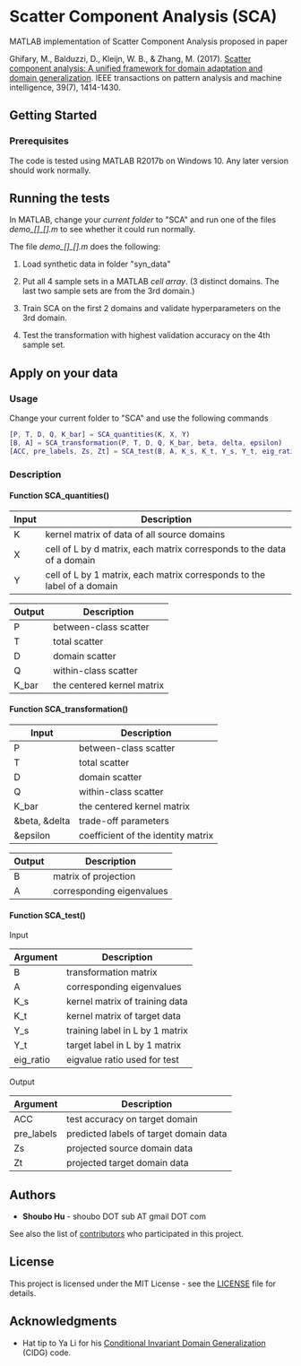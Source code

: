 # Scatter Component Analysis (SCA)

MATLAB implementation of Scatter Component Analysis proposed in paper

Ghifary, M., Balduzzi, D., Kleijn, W. B., & Zhang, M. (2017). [Scatter component analysis: A unified framework for domain adaptation and domain generalization](https://ieeexplore.ieee.org/document/7542175/#full-text-section). IEEE transactions on pattern analysis and machine intelligence, 39(7), 1414-1430.

## Getting Started

### Prerequisites

The code is tested using MATLAB R2017b on Windows 10. Any later version should work normally.

## Running the tests

In MATLAB, change your *current folder* to "SCA" and run one of the files *demo_[]_[].m* to see whether it could run normally.

The file *demo_[]_[].m* does the following:

1. Load synthetic data in folder "syn_data" 

2. Put all 4 sample sets in a MATLAB *cell array*. (3 distinct domains. The last two sample sets are from the 3rd domain.)

3. Train SCA on the first 2 domains and validate hyperparameters on the 3rd domain.

4. Test the transformation with highest validation accuracy on the 4th sample set.

## Apply on your data

### Usage

Change your current folder to "SCA" and use the following commands

```matlab
[P, T, D, Q, K_bar] = SCA_quantities(K, X, Y)
[B, A] = SCA_transformation(P, T, D, Q, K_bar, beta, delta, epsilon)
[ACC, pre_labels, Zs, Zt] = SCA_test(B, A, K_s, K_t, Y_s, Y_t, eig_ratio)
```

### Description

#### Function **SCA_quantities()**

| Input  | Description  |
|---|---|
|  K | kernel matrix of data of all source domains |
|  X           | cell of L by d matrix, each matrix corresponds to the data of a domain |
|  Y           | cell of L by 1 matrix, each matrix corresponds to the label of a domain |

| Output  | Description  |
|---|---|
|  P           | between-class scatter |
|  T           | total scatter |
|  D           | domain scatter |
|  Q           | within-class scatter |
|  K_bar           | the centered kernel matrix |

#### Function **SCA_transformation()**

| Input  | Description  |
|---|---|
|  P           | between-class scatter |
|  T           | total scatter |
|  D           | domain scatter |
|  Q           | within-class scatter |
|  K_bar           | the centered kernel matrix |
|  &beta, &delta            | trade-off parameters |
|  &epsilon            | coefficient of the identity matrix |

| Output  | Description  |
|---|---|
|  B           | matrix of projection |
|  A           | corresponding eigenvalues |

#### Function **SCA_test()**

Input

| Argument  | Description  |
|---|---|
| B | transformation matrix |
| A | corresponding eigenvalues |
| K_s | kernel matrix of training data |
| K_t | kernel matrix of target data |
| Y_s | training label in L by 1 matrix |
| Y_t | target label in L by 1 matrix |
| eig_ratio | eigvalue ratio used for test |

Output

| Argument  | Description  |
|---|---|
| ACC | test accuracy on target domain |
| pre_labels | predicted labels of target domain data |
| Zs         | projected source domain data |
| Zt         | projected target domain data |

## Authors

* **Shoubo Hu** - shoubo DOT sub AT gmail DOT com

See also the list of [contributors](https://github.com/amber0309/SCA/contributors) who participated in this project.

## License

This project is licensed under the MIT License - see the [LICENSE](LICENSE) file for details.

## Acknowledgments

* Hat tip to Ya Li for his [Conditional Invariant Domain Generalization](https://www.aaai.org/ocs/index.php/AAAI/AAAI18/paper/view/16595) (CIDG) code.
